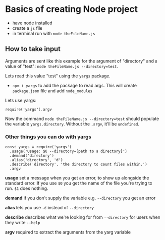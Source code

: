# Basics of creating Node project

- have node installed
- create a `js` file
- in terminal run with `node theFileName.js`

## How to take input

Arguments are sent like this example for the argument of "directory" and a value of "test": `node theFileName.js --directory=test`.

Lets read this value "test" using the `yargs` package.

- `npm i yargs` to add the package to read args. This will create `package.json` file and add `node_modules`

Lets use yargs:

```require('yargs').argv```

Now the command `node theFileName.js --directory=test` should populate the variable `yargs.directory`. Without the `.argv`, it'll be `undefined`.

### Other things you can do with yargs

```
const yargs = require('yargs')
  .usage('Usage: $0 --directory=[path to a directory]')
  .demand('directory')
  .alias('directory', 'd') 
  .describe('directory', 'the directory to count files within.')
  .argv
```
**usage** set a message when you get an error, to show up alongside the standard error. If you use `$0` you get the name of the file you're trying to run. `$1` does nothing.

**demand** if you don't supply the variable e.g. `--directory` you get an error

**alias** lets you use `-d` instead of `--directory`

**describe** describes what we're looking for from `--directory` for users when they write `--help`

**argv** required to extract the arguments from the yarg variable